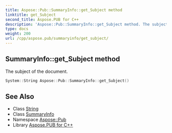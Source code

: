 ```yaml
---
title: Aspose::Pub::SummaryInfo::get_Subject method
linktitle: get_Subject
second_title: Aspose.PUB for C++
description: 'Aspose::Pub::SummaryInfo::get_Subject method. The subject of the document in C++.'
type: docs
weight: 200
url: /cpp/aspose.pub/summaryinfo/get_subject/
---
```

## SummaryInfo::get_Subject method


The subject of the document.

```cpp
System::String Aspose::Pub::SummaryInfo::get_Subject()
```

## See Also

* Class [String](../../../system/string/)
* Class [SummaryInfo](../)
* Namespace [Aspose::Pub](../../)
* Library [Aspose.PUB for C++](../../../)
